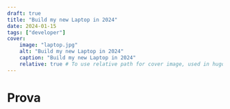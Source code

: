 ```yaml
---
draft: true
title: "Build my new Laptop in 2024"
date: 2024-01-15
tags: ["developer"]
cover:
    image: "laptop.jpg"
    alt: "Build my new Laptop in 2024"
    caption: "Build my new Laptop in 2024"
    relative: true # To use relative path for cover image, used in hugo Page-bundles
---
```


# Prova
